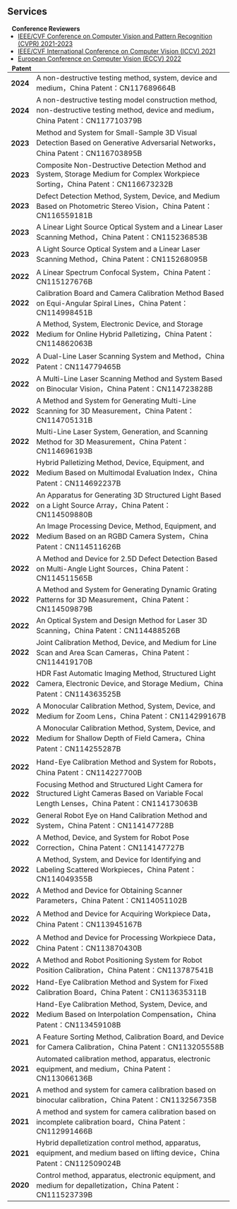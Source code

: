 ## Services

<h4 style="margin:0 10px 0;">Conference Reviewers</h4>

<ul style="margin:0 0 5px;">
  <li><a href="http://cvpr2023.thecvf.com/"><autocolor>IEEE/CVF Conference on Computer Vision and Pattern Recognition (CVPR) 2021-2023</autocolor></a></li>
  <li><a href="http://iccv2021.thecvf.com/"><autocolor>IEEE/CVF International Conference on Computer Vision (ICCV) 2021</autocolor></a></li>
  <li><a href="https://eccv2022.ecva.net/"><autocolor>European Conference on Computer Vision (ECCV) 2022</autocolor></a></li>
</ul>

<h4 style="margin:0 10px 0;">Patent</h4>

<table style="margin:0 0 20px; border-collapse: collapse;">
  <tr>
    <td style="border: none;"><strong>2024</strong></td>
    <td style="border: none;">A non-destructive testing method, system, device and medium，China Patent：CN117689664B</td>
  </tr>
  <tr>
    <td style="border: none;"><strong>2024</strong></td>
    <td style="border: none;">A non-destructive testing model construction method, non-destructive testing method, device and medium，China Patent：CN117710379B</td>
  </tr>
  <tr>
   <td style="border: none;"><strong>2023</strong></td>
    <td style="border: none;">Method and System for Small-Sample 3D Visual Detection Based on Generative Adversarial Networks，China Patent：CN116703895B</td>
  </tr>
  <tr>
    <td style="border: none;"><strong>2023</strong></td>
    <td style="border: none;">Composite Non-Destructive Detection Method and System, Storage Medium for Complex Workpiece Sorting，China Patent：CN116673232B</td>
  </tr>
  <tr>
    <td style="border: none;"><strong>2023</strong></td>
    <td style="border: none;">Defect Detection Method, System, Device, and Medium Based on Photometric Stereo Vision，China Patent：CN116559181B</td>
  </tr>
  <tr>
    <td style="border: none;"><strong>2023</strong></td>
    <td style="border: none;">A Linear Light Source Optical System and a Linear Laser Scanning Method，China Patent：CN115236853B</td>
  </tr>
 <tr>
    <td style="border: none;"><strong>2023</strong></td>
    <td style="border: none;">A Light Source Optical System and a Linear Laser Scanning Method，China Patent：CN115268095B</td>
  </tr>
  <tr>
    <td style="border: none;"><strong>2022</strong></td>
    <td style="border: none;">A Linear Spectrum Confocal System，China Patent：CN115127676B</td>
  </tr>
   <tr>
    <td style="border: none;"><strong>2022</strong></td>
    <td style="border: none;">Calibration Board and Camera Calibration Method Based on Equi-Angular Spiral Lines，China Patent：CN114998451B</td>
  </tr>
   <tr>
    <td style="border: none;"><strong>2022</strong></td>
    <td style="border: none;">A Method, System, Electronic Device, and Storage Medium for Online Hybrid Palletizing，China Patent：CN114862063B</td>
  </tr>
    <tr>
    <td style="border: none;"><strong>2022</strong></td>
    <td style="border: none;">A Dual-Line Laser Scanning System and Method，China Patent：CN114779465B</td>
  </tr>
   <tr>
    <td style="border: none;"><strong>2022</strong></td>
    <td style="border: none;">A Multi-Line Laser Scanning Method and System Based on Binocular Vision，China Patent：CN114723828B</td>
  </tr>
   <tr>
    <td style="border: none;"><strong>2022</strong></td>
    <td style="border: none;">A Method and System for Generating Multi-Line Scanning for 3D Measurement，China Patent：CN114705131B</td>
  </tr>
   <tr>
    <td style="border: none;"><strong>2022</strong></td>
    <td style="border: none;">Multi-Line Laser System, Generation, and Scanning Method for 3D Measurement，China Patent：CN114696193B</td>
  </tr>
     <tr>
    <td style="border: none;"><strong>2022</strong></td>
    <td style="border: none;">Hybrid Palletizing Method, Device, Equipment, and Medium Based on Multimodal Evaluation Index，China Patent：CN114692237B</td>
  </tr>
   <tr>
    <td style="border: none;"><strong>2022</strong></td>
    <td style="border: none;">An Apparatus for Generating 3D Structured Light Based on a Light Source Array，China Patent：CN114509880B</td>
  </tr>
   <tr>
   <td style="border: none;"><strong>2022</strong></td>
    <td style="border: none;">An Image Processing Device, Method, Equipment, and Medium Based on an RGBD Camera System，China Patent：CN114511626B</td>
  </tr>
   <tr>
   <td style="border: none;"><strong>2022</strong></td>
    <td style="border: none;">A Method and Device for 2.5D Defect Detection Based on Multi-Angle Light Sources，China Patent：CN114511565B</td>
  </tr>
     <tr>
    <td style="border: none;"><strong>2022</strong></td>
    <td style="border: none;">A Method and System for Generating Dynamic Grating Patterns for 3D Measurement，China Patent：CN114509879B</td>
  </tr>
   <tr>
    <td style="border: none;"><strong>2022</strong></td>
    <td style="border: none;">An Optical System and Design Method for Laser 3D Scanning，China Patent：CN114488526B</td>
  </tr>
   <tr>
    <td style="border: none;"><strong>2022</strong></td>
    <td style="border: none;">Joint Calibration Method, Device, and Medium for Line Scan and Area Scan Cameras，China Patent：CN114419170B</td>
  </tr>
   <tr>
    <td style="border: none;"><strong>2022</strong></td>
    <td style="border: none;">HDR Fast Automatic Imaging Method, Structured Light Camera, Electronic Device, and Storage Medium，China Patent：CN114363525B</td>
  </tr>
    <tr>
    <td style="border: none;"><strong>2022</strong></td>
    <td style="border: none;">A Monocular Calibration Method, System, Device, and Medium for Zoom Lens，China Patent：CN114299167B</td>
  </tr> 
     <tr>
    <td style="border: none;"><strong>2022</strong></td>
    <td style="border: none;">A Monocular Calibration Method, System, Device, and Medium for Shallow Depth of Field Camera，China Patent：CN114255287B</td>
  </tr> 
     <tr>
    <td style="border: none;"><strong>2022</strong></td>
    <td style="border: none;">Hand-Eye Calibration Method and System for Robots，China Patent：CN114227700B</td>
  </tr>  
   <tr>
    <td style="border: none;"><strong>2022</strong></td>
    <td style="border: none;">Focusing Method and Structured Light Camera for Structured Light Cameras Based on Variable Focal Length Lenses，China Patent：CN114173063B</td>
  </tr>  
   <tr>
    <td style="border: none;"><strong>2022</strong></td>
    <td style="border: none;">General Robot Eye on Hand Calibration Method and System，China Patent：CN114147728B</td>
  </tr>  
     <tr>
   <td style="border: none;"><strong>2022</strong></td>
    <td style="border: none;">A Method, Device, and System for Robot Pose Correction，China Patent：CN114147727B</td>
  </tr>  
       <tr>
   <td style="border: none;"><strong>2022</strong></td>
    <td style="border: none;">A Method, System, and Device for Identifying and Labeling Scattered Workpieces，China Patent：CN114049355B</td>
  </tr>  
  <tr>
  <td style="border: none;"><strong>2022</strong></td>
    <td style="border: none;">A Method and Device for Obtaining Scanner Parameters，China Patent：CN114051102B</td>
  </tr> 
    <tr>
    <td style="border: none;"><strong>2022</strong></td>
    <td style="border: none;">A Method and Device for Acquiring Workpiece Data，China Patent：CN113945167B</td>
  </tr> 
  <tr>
    <td style="border: none;"><strong>2022</strong></td>
    <td style="border: none;">A Method and Device for Processing Workpiece Data，China Patent：CN113870430B</td>
  </tr> 
  <tr>
   <td style="border: none;"><strong>2022</strong></td>
    <td style="border: none;">A Method and Robot Positioning System for Robot Position Calibration，China Patent：CN113787541B</td>
  </tr> 
  <tr>
    <td style="border: none;"><strong>2022</strong></td>
    <td style="border: none;">Hand-Eye Calibration Method and System for Fixed Calibration Board，China Patent：CN113635311B</td>
  </tr> 
  <tr>
    <td style="border: none;"><strong>2022</strong></td>
    <td style="border: none;">Hand-Eye Calibration Method, System, Device, and Medium Based on Interpolation Compensation，China Patent：CN113459108B</td>
  </tr> 
  <tr>
    <td style="border: none;"><strong>2021</strong></td>
    <td style="border: none;">A Feature Sorting Method, Calibration Board, and Device for Camera Calibration，China Patent：CN113205558B</td>
  </tr> 
  <tr>
    <td style="border: none;"><strong>2021</strong></td>
    <td style="border: none;">Automated calibration method, apparatus, electronic equipment, and medium，China Patent：CN113066136B</td>
  </tr> 
  <tr>
    <td style="border: none;"><strong>2021</strong></td>
    <td style="border: none;">A method and system for camera calibration based on binocular calibration，China Patent：CN113256735B</td>
  </tr> 
  <tr>
    <td style="border: none;"><strong>2021</strong></td>
    <td style="border: none;">A method and system for camera calibration based on incomplete calibration board，China Patent：CN112991466B</td>
  </tr> 
  <tr>
    <td style="border: none;"><strong>2021</strong></td>
    <td style="border: none;">Hybrid depalletization control method, apparatus, equipment, and medium based on lifting device，China Patent：CN112509024B</td>
  </tr> 
  <tr>
    <td style="border: none;"><strong>2020</strong></td>
    <td style="border: none;">Control method, apparatus, electronic equipment, and medium for depalletization，China Patent：CN111523739B</td>
  </tr> 
</table>

 

